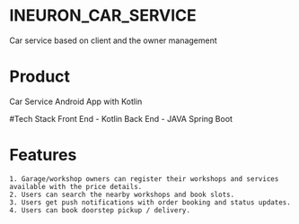 # INEURON_CAR_SERVICE
Car service based on client and the owner management

# Product 
  Car Service Android App with Kotlin
  
#Tech Stack
  Front End - Kotlin
  Back End - JAVA Spring Boot
  
# Features
    1. Garage/workshop owners can register their workshops and services available with the price details.
    2. Users can search the nearby workshops and book slots.
    3. Users get push notifications with order booking and status updates.
    4. Users can book doorstep pickup / delivery.
